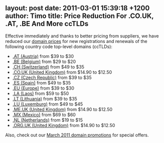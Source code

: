 layout: post
date: 2011-03-01 15:39:18 +1200
author: Timo
title: Price Reduction For .CO.UK, .AT, .BE And More ccTLDs
----

Effective immediately and thanks to better pricing from suppliers, we have reduced our [domain prices](https://iwantmyname.com/domains/domain-name-registration-list-of-extensions) for new registrations and renewals of the following country code top-level domains (ccTLDs):

- [.AT (Austria)](https://iwantmyname.com/domains/at-austrian-domain-name-registration-for-austria) from $39 to $30
- [.BE (Belgium)](https://iwantmyname.com/domains/be-belgian-domain-name-registration-for-belgium) from $29 to $20
- [.CH (Switzerland)](https://iwantmyname.com/domains/ch-swiss-domain-name-registration-for-switzerland) from $49 to $35
- [.CO.UK (United Kingdom)](https://iwantmyname.com/domains/co.uk-domain-name-registration-for-united-kingdom) from $14.90 to $12.50
- [.CZ (Czech Republic)](https://iwantmyname.com/domains/cz-domain-name-registration-for-czech-republic) from $39 to $35
- [.ES (Spain)](https://iwantmyname.com/domains/es-spanish-domain-name-registration-for-spain) from $49 to $35
- [.EU (Europe)](https://iwantmyname.com/domains/eu-european-domain-name-registration-for-europe) from $39 to $30
- [.LA (Laos)](https://iwantmyname.com/domains/la-lao-domain-name-registration-for-laos) from $59 to $50
- [.LT (Lithuania)](https://iwantmyname.com/domains/lt-lithuanian-domain-name-registration-for-lithuania) from $39 to $35
- [.LU (Luxemburg)](https://iwantmyname.com/domains/lu-luxembourgian-domain-name-registration-for-luxembourg) from $49 to $45
- [.ME.UK (United Kingdom)](https://iwantmyname.com/domains/me.uk-domain-name-registration-for-united-kingdom) from $14.90 to $12.50
- [.MX (Mexico)](https://iwantmyname.com/domains/mx-mexican-domain-name-registration-for-mexico) from $69 to $60
- [.NL (Netherlands)](https://iwantmyname.com/domains/nl-dutch-domain-name-registration-for-netherlands) from $19 to $15
- [.ORG.UK (United Kingdom)](https://iwantmyname.com/domains/org.uk-domain-name-registration-for-united-kingdom) from $14.90 to $12.50

Also, check out our [March 2011 domain promotions](https://iwantmyname.com/domain-promo) for special offers.
